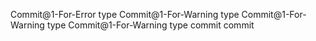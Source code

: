Commit@1-For-Error type
Commit@1-For-Warning type
Commit@1-For-Warning type
Commit@1-For-Warning type
commit commit
